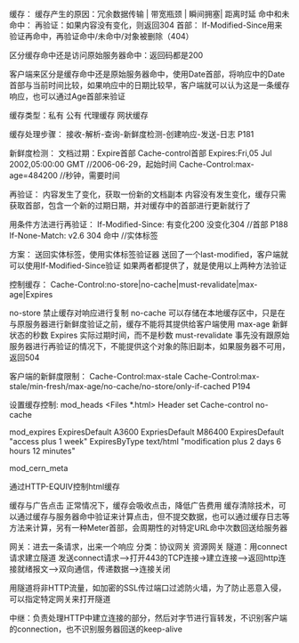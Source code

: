 缓存：
缓存产生的原因：冗余数据传输 | 带宽瓶颈 | 瞬间拥塞| 距离时延
命中和未命中：
再验证：如果内容没有变化，则返回304
首部： If-Modified-Since用来验证再命中，再验证命中/未命中/对象被删除（404）

区分缓存命中还是访问原始服务器命中：返回码都是200

客户端来区分是缓存命中还是原始服务器命中，使用Date首部，将响应中的Date首部与当前时间比较，如果响应中的日期比较早，客户端就可以认为这是一条缓存响应，也可以通过Age首部来验证

缓存类型：私有 公有 代理缓存 网状缓存 

缓存处理步骤：
接收-解析-查询-新鲜度检测-创建响应-发送-日志 P181

新鲜度检测：
文档过期：Expire首部 Cache-control首部
Expires:Fri,05 Jul 2002,05:00:00 GMT //2006-06-29，起始时间
Cache-Control:max-age=484200 //秒钟，需要时间

再验证：
内容发生了变化，获取一份新的文档副本
内容没有发生变化，缓存只需获取首部，包含一个新的过期日期，并对缓存中的首部进行更新就行了

用条件方法进行再验证：
If-Modified-Since:<date> 有变化200 没变化304  //首部 P188
If-None-Match:<tags> v2.6 304 命中   //实体标签

方案：
送回实体标签，使用实体标签验证器
送回了一个last-modified，客户端就可以使用If-Modified-Since验证
如果两者都提供了，就是使用以上两种方法验证

控制缓存：
Cache-Control:no-store|no-cache|must-revalidate|max-age|Expires

no-store 禁止缓存对响应进行复制
no-cache 可以存储在本地缓存区中，只是在与原服务器进行新鲜度验证之前，缓存不能将其提供给客户端使用
max-age 新鲜状态的秒数
Expires 实际过期时间，而不是秒数
must-revalidate 事先没有跟原始服务器进行再验证的情况下，不能提供这个对象的陈旧副本，如果服务器不可用，返回504

客户端的新鲜度限制：
Cache-Control:max-stale
Cache-Control:max-stale/min-fresh/max-age/no-cache/no-store/only-if-cached P194

设置缓存控制:
mod_heads
<Files *.html>
   Header set Cache-control no-cache
</Files>

mod_expires
ExpiresDefault A3600
ExpriesDefault M86400
ExpiresDefault "access plus 1 week"
ExpiresByType text/html "modification plus 2 days 6 hours 12 minutes"

mod_cern_meta

通过HTTP-EQUIV控制html缓存
<HEAD>
  <META HTTP-EQUIV="Cache-control" CONTENT="no-cache">
</HEAD>

缓存与广告点击
正常情况下，缓存会吸收点击，降低广告费用
缓存清除技术，可以通过缓存与服务器命中验证来计算点击，但不提交数据，也可以通过缓存日志等方法来计算，另有一种Meter首部，会周期性的对特定URL命中次数回送给服务器

网关：进去一条请求，出来一个响应
分类：协议网关 资源网关
隧道：用connect请求建立隧道
发送connect请求-->打开443的TCP连接->建立连接-->返回http连接就绪报文-->双向通信，传递数据-->连接关闭

用隧道将非HTTP流量，如加密的SSL传过端口过滤防火墙，为了防止恶意入侵，可以指定特定网关来打开隧道

中继：负责处理HTTP中建立连接的部分，然后对字节进行盲转发，不识别客户端的connection，也不识别服务器回送的keep-alive